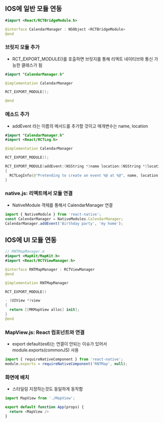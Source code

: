 ## IOS에 일반 모듈 연동

```swift
#import <React/RCTBridgeModule.h>

@interface CalendarManager : NSObject <RCTBridgeModule>
@end
```

### 브릿지 모듈 추가

- RCT_EXPORT_MODULE()를 호출하면 브릿지를 통해 리액트 네이티브와 통신 가능한 클래스가 됨

```swift
#import "CalendarManager.h"

@implementation CalendarManager

RCT_EXPORT_MODULE();

@end
```

### 메소드 추가
- addEvent 라는 이름의 메서드를 추가할 것이고 매개변수는 name, location

```swift
#import "CalendarManager.h"
#import <React/RCTLog.h>

@implementation CalendarManager

RCT_EXPORT_MODULE();

RCT_EXPORT_MODULE(addEvent:(NSString *)name location:(NSString *)location) 
{
  RCTLogInfo(@"Pretending to create an event %@ at %@", name, location);
}
```

### native.js: 리액트에서 모듈 연결
- NativeModule 객체를 통해서 CalendarManager 연결

```javascript
import { NativeModule } from 'react-native';
const CalendarManager = NativeModules.CalendarManager;
CalendarManager.addEvent('Birthday party', 'my home');
```



## IOS에 UI 모듈 연동

```swift
// RNTMapManager.m
#import <MapKit/MapKit.h>
#import <React/RCTViewManager.h>

@interface RNTMapManager : RCTViewManager
@end

@implementation RNTMapManager

RCT_EXPORT_MODULE()

- (UIView *)view
{
  return [[MKMapView alloc] init];
}
@end
```

### MapView.js: React 컴포넌트와 연결
- export default(es6)는 연결이 안되는 이슈가 있어서 module.exports(commonJS) 사용

```javascript
import { requireNativeComponent } from 'react-native';
module.exports = requireNativeComponent('RNTMap', null);
```

### 화면에 배치
- 스타일링 지정하는것도 동일하게 동작함

```javascript
import MapView from './MapView';

export default function App(props) {
  return <MapView />
}
```
